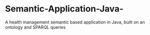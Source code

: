 # Semantic-Application-Java-
A health management semantic based application in Java, built on an ontology and SPARQL queries 

